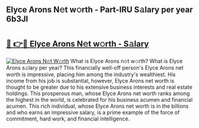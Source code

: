 ## Elyce Arons N𝚎t w𝚘rth - Part-IRU S𝚊lary per year 6b3Jl

# <h2><a href="http://gc1ksac.nevu.top/?p=Elyce+Arons">🔗 👉🔴 Elyce Arons N𝚎t w𝚘rth - S𝚊lary</a></h2>

[![Elyce Arons N𝚎t W𝚘rth](https://i.imgur.com/Oavwk0R.jpeg)](http://gc1ksac.nevu.top/?p=Elyce+Arons)
What is Elyce Arons n𝚎t w𝚘rth? What is Elyce Arons s𝚊lary per year?
This financially well-off person's Elyce Arons net worth is impressive, placing him among the industry's wealthiest. His income from his job is substantial, however, Elyce Arons net worth is thought to be greater due to his extensive business interests and real estate holdings. This prosperous man, whose Elyce Arons net worth ranks among the highest in the world, is celebrated for his business acumen and financial acumen. This rich individual, whose Elyce Arons net worth is in the billions and who earns an impressive salary, is a prime example of the force of commitment, hard work, and financial intelligence.
